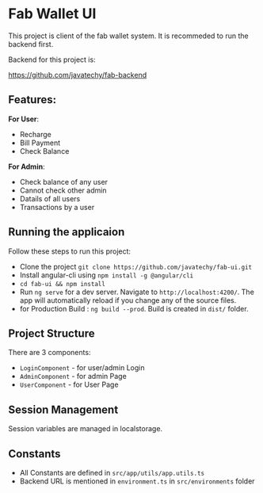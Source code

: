 # Fab Wallet UI

This project is client of the fab wallet system. It is recommeded to run the backend first.

Backend for this project is:

https://github.com/javatechy/fab-backend

Features:
-----------------------------
**For User**:
* Recharge
* Bill Payment
* Check Balance

**For Admin**:
* Check balance of any user
* Cannot check other admin
* Datails of all users
* Transactions by a user


Running the applicaion
-----------------------------
Follow these steps to run this project:
* Clone the project `git clone https://github.com/javatechy/fab-ui.git`
* Install angular-cli using `npm install -g @angular/cli` 
* `cd fab-ui && npm install`
* Run `ng serve` for a dev server. Navigate to `http://localhost:4200/`. The app will automatically reload if you change any of the source files.
* for Production Build : `ng build --prod`. Build is created in `dist/` folder.

Project Structure
-----------------------------
There are 3 components:
 * `LoginComponent` - for user/admin Login
 * `AdminComponent` - for admin Page
 * `UserComponent`  - for User Page


Session Management
-----------------------------
Session variables are managed in localstorage.

Constants
-----------------------------
 * All Constants are defined in `src/app/utils/app.utils.ts`
 * Backend URL is mentioned in `environment.ts` in `src/environments` folder


